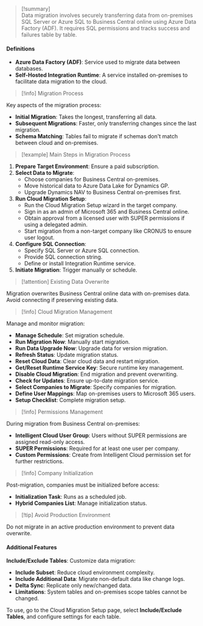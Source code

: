 >[!summary]  
Data migration involves securely transferring data from on-premises SQL Server or Azure SQL to Business Central online using Azure Data Factory (ADF). It requires SQL permissions and tracks success and failures table by table.

#### Definitions
- **Azure Data Factory (ADF)**: Service used to migrate data between databases.
- **Self-Hosted Integration Runtime**: A service installed on-premises to facilitate data migration to the cloud.

>[!info] Migration Process

Key aspects of the migration process:

- **Initial Migration**: Takes the longest, transferring all data.
- **Subsequent Migrations**: Faster, only transferring changes since the last migration.
- **Schema Matching**: Tables fail to migrate if schemas don't match between cloud and on-premises.

>[!example] Main Steps in Migration Process

1. **Prepare Target Environment**: Ensure a paid subscription.
2. **Select Data to Migrate**:
    - Choose companies for Business Central on-premises.
    - Move historical data to Azure Data Lake for Dynamics GP.
    - Upgrade Dynamics NAV to Business Central on-premises first.
3. **Run Cloud Migration Setup**:
    - Run the Cloud Migration Setup wizard in the target company.
    - Sign in as an admin of Microsoft 365 and Business Central online.
    - Obtain approval from a licensed user with SUPER permissions if using a delegated admin.
    - Start migration from a non-target company like CRONUS to ensure user logout.
4. **Configure SQL Connection**:
    - Specify SQL Server or Azure SQL connection.
    - Provide SQL connection string.
    - Define or install Integration Runtime service.
5. **Initiate Migration**: Trigger manually or schedule.

>[!attention] Existing Data Overwrite

Migration overwrites Business Central online data with on-premises data. Avoid connecting if preserving existing data.

>[!info] Cloud Migration Management

Manage and monitor migration:

- **Manage Schedule**: Set migration schedule.
- **Run Migration Now**: Manually start migration.
- **Run Data Upgrade Now**: Upgrade data for version migration.
- **Refresh Status**: Update migration status.
- **Reset Cloud Data**: Clear cloud data and restart migration.
- **Get/Reset Runtime Service Key**: Secure runtime key management.
- **Disable Cloud Migration**: End migration and prevent overwriting.
- **Check for Updates**: Ensure up-to-date migration service.
- **Select Companies to Migrate**: Specify companies for migration.
- **Define User Mappings**: Map on-premises users to Microsoft 365 users.
- **Setup Checklist**: Complete migration setup.

>[!info] Permissions Management

During migration from Business Central on-premises:

- **Intelligent Cloud User Group**: Users without SUPER permissions are assigned read-only access.
- **SUPER Permissions**: Required for at least one user per company.
- **Custom Permissions**: Create from Intelligent Cloud permission set for further restrictions.

>[!info] Company Initialization

Post-migration, companies must be initialized before access:

- **Initialization Task**: Runs as a scheduled job.
- **Hybrid Companies List**: Manage initialization status.

>[!tip] Avoid Production Environment

Do not migrate in an active production environment to prevent data overwrite.

#### Additional Features

**Include/Exclude Tables**: Customize data migration:

- **Include Subset**: Reduce cloud environment complexity.
- **Include Additional Data**: Migrate non-default data like change logs.
- **Delta Sync**: Replicate only new/changed data.
- **Limitations**: System tables and on-premises scope tables cannot be changed.

To use, go to the Cloud Migration Setup page, select **Include/Exclude Tables**, and configure settings for each table.